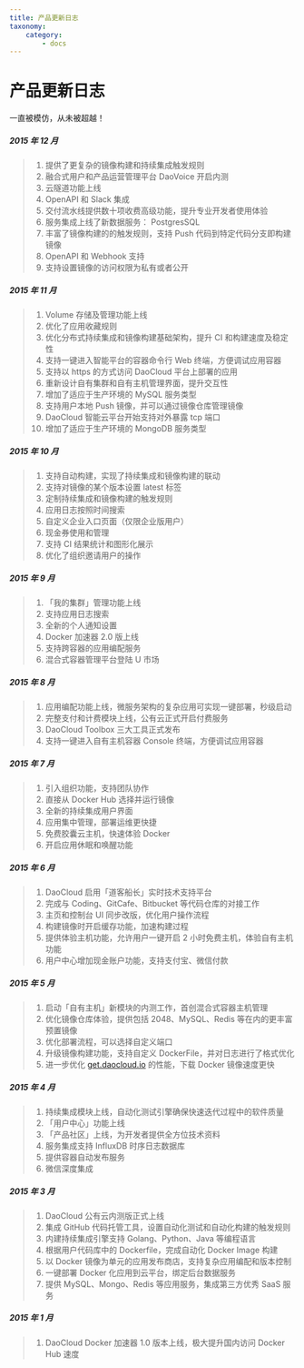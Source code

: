 ```yaml
---
title: 产品更新日志
taxonomy:
    category:
        - docs
---
```


# 产品更新日志

一直被模仿，从未被超越！

##### 2015 年 12 月

>1. 提供了更复杂的镜像构建和持续集成触发规则
>1. 融合式用户和产品运营管理平台 DaoVoice 开启内测
>1. 云隧道功能上线
>1. OpenAPI 和 Slack 集成
>1. 交付流水线提供数十项收费高级功能，提升专业开发者使用体验
>1. 服务集成上线了新数据服务： PostgresSQL
>1. 丰富了镜像构建的的触发规则，支持 Push 代码到特定代码分支即构建镜像
>1. OpenAPI 和 Webhook 支持
>1. 支持设置镜像的访问权限为私有或者公开


##### 2015 年 11 月

>1. Volume 存储及管理功能上线
>1. 优化了应用收藏规则
>1. 优化分布式持续集成和镜像构建基础架构，提升 CI 和构建速度及稳定性
>1. 支持一键进入智能平台的容器命令行 Web 终端，方便调试应用容器
>1. 支持以 https 的方式访问 DaoCloud 平台上部署的应用
>1. 重新设计自有集群和自有主机管理界面，提升交互性
>1. 增加了适应于生产环境的 MySQL 服务类型
>1. 支持用户本地 Push 镜像，并可以通过镜像仓库管理镜像
>1. DaoCloud 智能云平台开始支持对外暴露 tcp 端口
>1. 增加了适应于生产环境的 MongoDB 服务类型

##### 2015 年 10 月

>1. 支持自动构建，实现了持续集成和镜像构建的联动
>1. 支持对镜像的某个版本设置 latest 标签
>1. 定制持续集成和镜像构建的触发规则
>1. 应用日志按照时间搜索
>1. 自定义企业入口页面（仅限企业版用户）
>1. 现金券使用和管理
>1. 支持 CI 结果统计和图形化展示
>1. 优化了组织邀请用户的操作

##### 2015 年 9 月

>1. 「我的集群」管理功能上线
>1. 支持应用日志搜索
>1. 全新的个人通知设置
>1. Docker 加速器 2.0 版上线
>1. 支持跨容器的应用编配服务
>1. 混合式容器管理平台登陆 U 市场

##### 2015 年 8 月

>1. 应用编配功能上线，微服务架构的复杂应用可实现一键部署，秒级启动
>1. 完整支付和计费模块上线，公有云正式开启付费服务
>1. DaoCloud Toolbox 三大工具正式发布
>1. 支持一键进入自有主机容器 Console 终端，方便调试应用容器

##### 2015 年 7 月

>1. 引入组织功能，支持团队协作
>1. 直接从 Docker Hub 选择并运行镜像
>1. 全新的持续集成用户界面
>1. 应用集中管理，部署运维更快捷
>1. 免费胶囊云主机，快速体验 Docker
>1. 开启应用休眠和唤醒功能

##### 2015 年 6 月

>1. DaoCloud 启用「道客船长」实时技术支持平台
>1. 完成与 Coding、GitCafe、Bitbucket 等代码仓库的对接工作
>1. 主页和控制台 UI 同步改版，优化用户操作流程
>1. 构建镜像时开启缓存功能，加速构建过程
>1. 提供体验主机功能，允许用户一键开启 2 小时免费主机，体验自有主机功能
>1. 用户中心增加现金账户功能，支持支付宝、微信付款

##### 2015 年 5 月

>1. 启动「自有主机」新模块的内测工作，首创混合式容器主机管理
>1. 优化镜像仓库体验，提供包括 2048、MySQL、Redis 等在内的更丰富预置镜像
>1. 优化部署流程，可以选择自定义端口
>1. 升级镜像构建功能，支持自定义 DockerFile，并对日志进行了格式优化
>1. 进一步优化 [get.daocloud.io](http://get.daocloud.io) 的性能，下载 Docker 镜像速度更快

##### 2015 年 4 月

>1. 持续集成模块上线，自动化测试引擎确保快速迭代过程中的软件质量
>1. 「用户中心」功能上线
>1. 「产品社区」上线，为开发者提供全方位技术资料
>1. 服务集成支持 InfluxDB 时序日志数据库
>1. 提供容器自动发布服务
>1. 微信深度集成

##### 2015 年 3 月

>1. DaoCloud 公有云内测版正式上线
>1. 集成 GitHub 代码托管工具，设置自动化测试和自动化构建的触发规则 
>1. 内建持续集成引擎支持 Golang、Python、Java 等编程语言
>1. 根据用户代码库中的 Dockerfile，完成自动化 Docker Image 构建 
>1. 以 Docker 镜像为单元的应用发布商店，支持复杂应用编配和版本控制 
>1. 一键部署 Docker 化应用到云平台，绑定后台数据服务 
>1. 提供 MySQL、Mongo、Redis 等应用服务，集成第三方优秀 SaaS 服务

##### 2015 年 1 月

>1. DaoCloud Docker 加速器 1.0 版本上线，极大提升国内访问 Docker Hub 速度